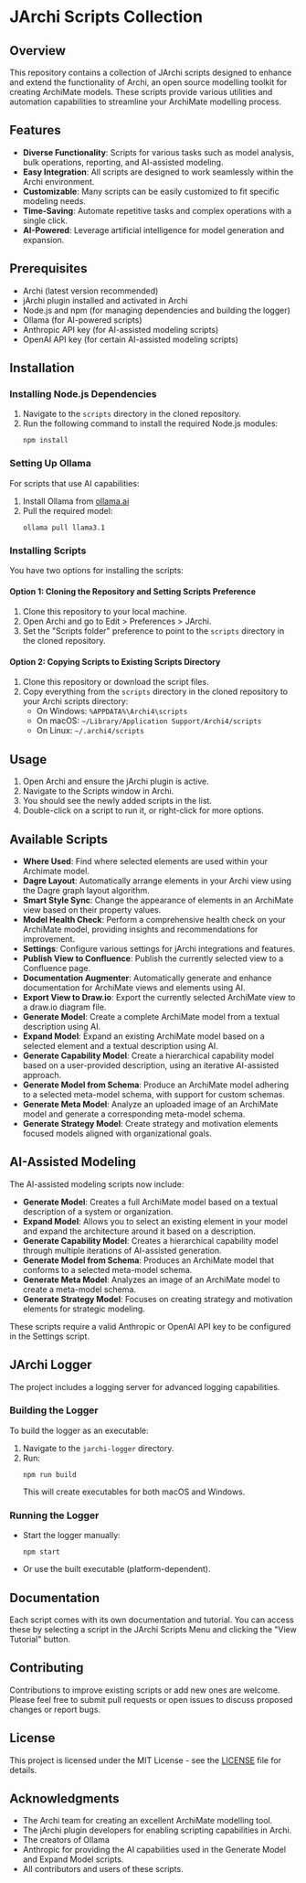 # JArchi Scripts Collection

## Overview

This repository contains a collection of JArchi scripts designed to enhance and extend the functionality of Archi, an open source modelling toolkit for creating ArchiMate models. These scripts provide various utilities and automation capabilities to streamline your ArchiMate modelling process.

## Features

- **Diverse Functionality**: Scripts for various tasks such as model analysis, bulk operations, reporting, and AI-assisted modeling.
- **Easy Integration**: All scripts are designed to work seamlessly within the Archi environment.
- **Customizable**: Many scripts can be easily customized to fit specific modeling needs.
- **Time-Saving**: Automate repetitive tasks and complex operations with a single click.
- **AI-Powered**: Leverage artificial intelligence for model generation and expansion.

## Prerequisites

- Archi (latest version recommended)
- jArchi plugin installed and activated in Archi
- Node.js and npm (for managing dependencies and building the logger)
- Ollama (for AI-powered scripts)
- Anthropic API key (for AI-assisted modeling scripts)
- OpenAI API key (for certain AI-assisted modeling scripts)

## Installation

### Installing Node.js Dependencies

1. Navigate to the `scripts` directory in the cloned repository.
2. Run the following command to install the required Node.js modules:
   ```
   npm install
   ```

### Setting Up Ollama

For scripts that use AI capabilities:

1. Install Ollama from [ollama.ai](https://ollama.ai)
2. Pull the required model:
   ```
   ollama pull llama3.1
   ```

### Installing Scripts

You have two options for installing the scripts:

#### Option 1: Cloning the Repository and Setting Scripts Preference

1. Clone this repository to your local machine.
2. Open Archi and go to Edit > Preferences > JArchi.
3. Set the "Scripts folder" preference to point to the `scripts` directory in the cloned repository.

#### Option 2: Copying Scripts to Existing Scripts Directory

1. Clone this repository or download the script files.
2. Copy everything from the `scripts` directory in the cloned repository to your Archi scripts directory:
   - On Windows: `%APPDATA%\Archi4\scripts`
   - On macOS: `~/Library/Application Support/Archi4/scripts`
   - On Linux: `~/.archi4/scripts`

## Usage

1. Open Archi and ensure the jArchi plugin is active.
2. Navigate to the Scripts window in Archi.
3. You should see the newly added scripts in the list.
4. Double-click on a script to run it, or right-click for more options.

## Available Scripts

- **Where Used**: Find where selected elements are used within your Archimate model.
- **Dagre Layout**: Automatically arrange elements in your Archi view using the Dagre graph layout algorithm.
- **Smart Style Sync**: Change the appearance of elements in an ArchiMate view based on their property values.
- **Model Health Check**: Perform a comprehensive health check on your ArchiMate model, providing insights and recommendations for improvement.
- **Settings**: Configure various settings for jArchi integrations and features.
- **Publish View to Confluence**: Publish the currently selected view to a Confluence page.
- **Documentation Augmenter**: Automatically generate and enhance documentation for ArchiMate views and elements using AI.
- **Export View to Draw.io**: Export the currently selected ArchiMate view to a draw.io diagram file.
- **Generate Model**: Create a complete ArchiMate model from a textual description using AI.
- **Expand Model**: Expand an existing ArchiMate model based on a selected element and a textual description using AI.
- **Generate Capability Model**: Create a hierarchical capability model based on a user-provided description, using an iterative AI-assisted approach.
- **Generate Model from Schema**: Produce an ArchiMate model adhering to a selected meta-model schema, with support for custom schemas.
- **Generate Meta Model**: Analyze an uploaded image of an ArchiMate model and generate a corresponding meta-model schema.
- **Generate Strategy Model**: Create strategy and motivation elements focused models aligned with organizational goals.

## AI-Assisted Modeling

The AI-assisted modeling scripts now include:

- **Generate Model**: Creates a full ArchiMate model based on a textual description of a system or organization.
- **Expand Model**: Allows you to select an existing element in your model and expand the architecture around it based on a description.
- **Generate Capability Model**: Creates a hierarchical capability model through multiple iterations of AI-assisted generation.
- **Generate Model from Schema**: Produces an ArchiMate model that conforms to a selected meta-model schema.
- **Generate Meta Model**: Analyzes an image of an ArchiMate model to create a meta-model schema.
- **Generate Strategy Model**: Focuses on creating strategy and motivation elements for strategic modeling.

These scripts require a valid Anthropic or OpenAI API key to be configured in the Settings script.

## JArchi Logger

The project includes a logging server for advanced logging capabilities.

### Building the Logger

To build the logger as an executable:

1. Navigate to the `jarchi-logger` directory.
2. Run:
   ```
   npm run build
   ```
   This will create executables for both macOS and Windows.

### Running the Logger

- Start the logger manually:
  ```
  npm start
  ```
- Or use the built executable (platform-dependent).

## Documentation

Each script comes with its own documentation and tutorial. You can access these by selecting a script in the JArchi Scripts Menu and clicking the "View Tutorial" button.

## Contributing

Contributions to improve existing scripts or add new ones are welcome. Please feel free to submit pull requests or open issues to discuss proposed changes or report bugs.

## License

This project is licensed under the MIT License - see the [LICENSE](LICENSE) file for details.

## Acknowledgments

- The Archi team for creating an excellent ArchiMate modelling tool.
- The jArchi plugin developers for enabling scripting capabilities in Archi.
- The creators of Ollama
- Anthropic for providing the AI capabilities used in the Generate Model and Expand Model scripts.
- All contributors and users of these scripts.